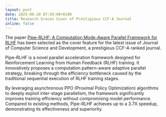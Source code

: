 ```yaml
---
layout: post
date: 2025-06-20 07:59:00+0100
title: Research Graces Cover of Prestigious CCF-A Journal
inline: false
---
```


The paper [Pipe-RLHF: A Computation Mode-Aware Parallel Framework for RLHF](https://crad.ict.ac.cn/fileJSJYJYFZ/journal/article/jsjyjyfz/2025/6/8bddb294-a9a6-4d6f-b949-a3125a982894.pdf) has been selected as the cover feature for the latest issue of Journal of Computer Science and Development, a prestigious CCF-A ranked journal.

Pipe-RLHF is a novel parallel acceleration framework designed for Reinforcement Learning from Human Feedback (RLHF) training. It innovatively proposes a computation pattern-aware adaptive parallel strategy, breaking through the efficiency bottleneck caused by the traditional sequential execution of RLHF training stages.

By leveraging asynchronous PPO (Proximal Policy Optimization) algorithms to deeply exploit inter-stage parallelism, the framework significantly improves training efficiency without compromising model performance. Compared to existing methods, Pipe-RLHF achieves up to a 3.7X speedup, demonstrating its effectiveness and superiority.

